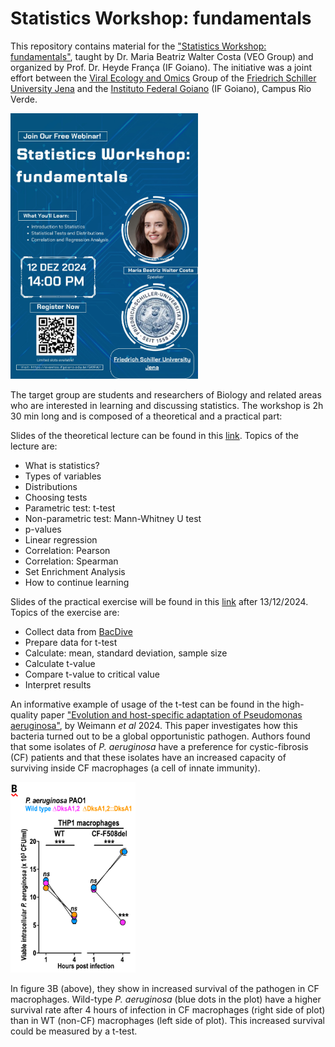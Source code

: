 # Statistics Workshop: fundamentals

This repository contains material for the ["Statistics Workshop: fundamentals"](https://www.ifgoiano.edu.br/home/index.php/component/content/article/314-eventos-rioverde-pagina/26630-workshop-de-estatistica.html?Itemid=101), taught by Dr. Maria Beatriz Walter Costa (VEO Group) and organized by Prof. Dr. Heyde França (IF Goiano). The initiative was a joint effort between the [Viral Ecology and Omics](https://www.bio.uni-jena.de/en/2235/viral-ecology-and-omics) Group of the [Friedrich Schiller University Jena](https://www.uni-jena.de/en) and the [Instituto Federal Goiano](https://www.ifgoiano.edu.br/home/index.php/rio-verde.html) (IF Goiano), Campus Rio Verde.  

<img src="https://github.com/waltercostamb/statistics/blob/main/figures/workshop.jpeg" alt="drawing" width="300"/>  

The target group are students and researchers of Biology and related areas who are interested in learning and discussing statistics. The workshop is 2h 30 min long and is composed of a theoretical and a practical part:

Slides of the theoretical lecture can be found in this [link](https://github.com/waltercostamb/statistics/blob/main/stats_workshop.pdf). Topics of the lecture are:

-  What is statistics?
- Types of variables
- Distributions
- Choosing tests
- Parametric test: t-test
- Non-parametric test: Mann-Whitney U test
- p-values
- Linear regression
- Correlation: Pearson
- Correlation: Spearman
- Set Enrichment Analysis
- How to continue learning

Slides of the practical exercise will be found in this [link](https://github.com/waltercostamb/statistics/blob/main/practical_exercises.pdf) after 13/12/2024. Topics of the exercise are:

- Collect data from [BacDive](https://bacdive.dsmz.de/)
- Prepare data for t-test
- Calculate: mean, standard deviation, sample size
- Calculate t-value
- Compare t-value to critical value
- Interpret results

An informative example of usage of the t-test can be found in the high-quality paper ["Evolution and host-specific adaptation of Pseudomonas aeruginosa"](https://www.science.org/doi/10.1126/science.adi0908), by Weimann *et al* 2024. This paper investigates how this bacteria turned out to be a global opportunistic pathogen. Authors found that some isolates of *P. aeruginosa* have a preference for cystic-fibrosis (CF) patients and that these isolates have an increased capacity of surviving inside CF macrophages (a cell of innate immunity).  

<img src="https://github.com/waltercostamb/statistics/blob/main/figures/weimann2024.png" alt="drawing" width="200"/>  

In figure 3B (above), they show in increased survival of the pathogen in CF macrophages. Wild-type *P. aeruginosa* (blue dots in the plot) have a higher survival rate after 4 hours of infection in CF macrophages (right side of plot) than in WT (non-CF) macrophages (left side of plot). This increased survival could be measured by a t-test.
